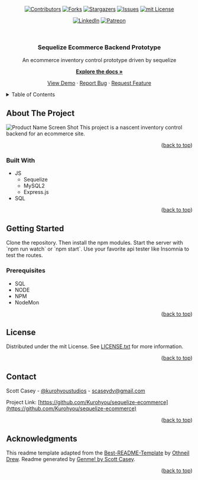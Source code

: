 <div id="top"></div>
<span align="center">

[![Contributors][contributors-shield]][contributors-url] [![Forks][forks-shield]][forks-url] [![Stargazers][stars-shield]][stars-url] [![Issues][issues-shield]][issues-url] [![mit License][license-shield]][license-url]

</span>
<span align="center">

[![LinkedIn][linkedin-shield]][linkedin-url] [![Patreon][patreon-shield]][patreon-url]

</span>
<!-- PROJECT LOGO -->
<br />
<div align="center">
<h3 align="center">Sequelize Ecommerce Backend Prototype</h3>
<p align="center">

An ecommerce inventory control prototype driven by sequelize


<a href="https://github.com/Kurohyou/sequelize-ecommerce"><strong>Explore the docs »</strong></a>


<a href="https://github.com/Kurohyou/sequelize-ecommerce">View Demo</a> · <a href="https://github.com/Kurohyou/sequelize-ecommerce/issues">Report Bug</a> · <a href="https://github.com/Kurohyou/sequelize-ecommerce/issues">Request Feature</a>
</p>
</div>
<!-- TABLE OF CONTENTS -->
<details>
<summary>Table of Contents</summary>
<ol>
<li>
<a href="#about-the-project">About The Project</a>
<ul>
<li><a href="#built-with">Built With</a></li>
</ul>
</li>
<li>
<a href="#getting-started">Getting Started</a>
<ul>
<li><a href="#prerequisites">Prerequisites</a></li>
</ul>
</li>
<li><a href="#contributing">Contributing</a></li>
<li><a href="#license">License</a></li>
<li><a href="#contact">Contact</a></li>
<li><a href="#acknowledgments">Acknowledgments</a></li>
</ol>
</details>
<!-- ABOUT THE PROJECT -->

## About The Project
![Product Name Screen Shot][product-screenshot]
This project is a nascent inventory control backend for an ecommerce site.
<p align="right">(<a href="#top">back to top</a>)</p>

### Built With
- JS
  - Sequelize
  - MySQL2
  - Express.js
- SQL
<p align="right">(<a href="#top">back to top</a>)</p>
<!-- GETTING STARTED -->

## Getting Started
Clone the repository. Then install the npm modules. Start the server with &#x60;npm run watch&#x60; or &#x60;npm start&#x60;. Use your favorite api tester like Insomnia to test the routes.
### Prerequisites
- SQL
- NODE
- NPM
- NodeMon
<p align="right">(<a href="#top">back to top</a>)</p>
<!-- LICENSE -->

## License
Distributed under the mit License. See [LICENSE.txt](LICENSE.txt) for more information.
<p align="right">(<a href="#top">back to top</a>)</p>
<!-- CONTACT -->

## Contact

Scott Casey - [@kurohyoustudios](https://twitter.com/kurohyoustudios) - scaseydv@gmail.com


Project Link: [https://github.com/Kurohyou/sequelize-ecommerce](https://github.com/Kurohyou/sequelize-ecommerce)
<p align="right">(<a href="#top">back to top</a>)</p>
<!-- ACKNOWLEDGMENTS -->

## Acknowledgments


This readme template adapted from the [Best-README-Template](https://github.com/othneildrew/Best-README-Template/blob/master/BLANK_README.md) by [Othneil Drew](https://github.com/othneildrew). Readme generated by [Genme! by Scott Casey](https://github.com/Kurohyou/genme-SC).

<p align="right">(<a href="#top">back to top</a>)</p>
<!-- MARKDOWN LINKS & IMAGES -->
<!-- https://www.markdownguide.org/basic-syntax/#reference-style-links -->

[contributors-shield]: https://img.shields.io/github/contributors/Kurohyou/sequelize-ecommerce.svg?style=flat
[contributors-url]: https://github.com/Kurohyou/sequelize-ecommerce/graphs/contributors
[forks-shield]: https://img.shields.io/github/forks/Kurohyou/sequelize-ecommerce.svg?style=flat
[forks-url]: https://github.com/Kurohyou/sequelize-ecommerce/network/members
[stars-shield]: https://img.shields.io/github/stars/Kurohyou/sequelize-ecommerce.svg?style=flat
[stars-url]: https://github.com/Kurohyou/sequelize-ecommerce/stargazers
[issues-shield]: https://img.shields.io/github/issues/Kurohyou/sequelize-ecommerce.svg?style=flat
[issues-url]: https://github.com/Kurohyou/sequelize-ecommerce/issues
[license-shield]: https://img.shields.io/github/license/Kurohyou/sequelize-ecommerce.svg?style=flat
[license-url]: https://github.com/Kurohyou/sequelize-ecommerce/blob/master/LICENSE.txt
[linkedin-shield]: https://img.shields.io/badge/-LinkedIn-black.svg?style=flat&logo=linkedin&colorB=555
[linkedin-url]: https://linkedin.com/in/scott-casey-20210398
[patreon-shield]: https://img.shields.io/endpoint.svg?url=https%3A%2F%2Fshieldsio-patreon.vercel.app%2Fapi%3Fusername%3Dkurohyoustudios%26type%3Dpatrons&style=flat
[patreon-url]: https://patreon.com/Kurohyoustudios
[product-screenshot]: assets/images/screenshot.png